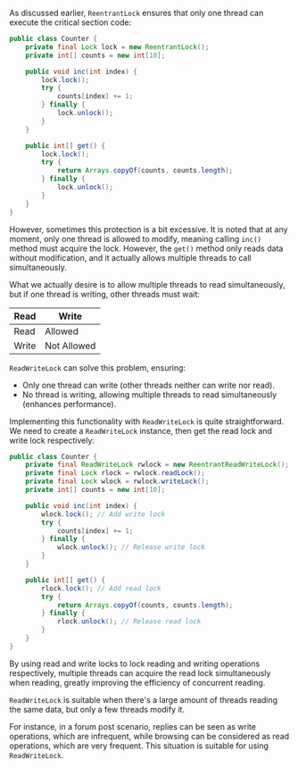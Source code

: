 As discussed earlier, `ReentrantLock` ensures that only one thread can execute the critical section code:

```java
public class Counter {
    private final Lock lock = new ReentrantLock();
    private int[] counts = new int[10];

    public void inc(int index) {
        lock.lock();
        try {
            counts[index] += 1;
        } finally {
            lock.unlock();
        }
    }

    public int[] get() {
        lock.lock();
        try {
            return Arrays.copyOf(counts, counts.length);
        } finally {
            lock.unlock();
        }
    }
}
```

However, sometimes this protection is a bit excessive. It is noted that at any moment, only one thread is allowed to modify, meaning calling `inc()` method must acquire the lock. However, the `get()` method only reads data without modification, and it actually allows multiple threads to call simultaneously.

What we actually desire is to allow multiple threads to read simultaneously, but if one thread is writing, other threads must wait:

| Read | Write |
| ---- | ----- |
| Read | Allowed | Not Allowed |
| Write | Not Allowed | Not Allowed |

`ReadWriteLock` can solve this problem, ensuring:

- Only one thread can write (other threads neither can write nor read).
- No thread is writing, allowing multiple threads to read simultaneously (enhances performance).

Implementing this functionality with `ReadWriteLock` is quite straightforward. We need to create a `ReadWriteLock` instance, then get the read lock and write lock respectively:

```java
public class Counter {
    private final ReadWriteLock rwlock = new ReentrantReadWriteLock();
    private final Lock rlock = rwlock.readLock();
    private final Lock wlock = rwlock.writeLock();
    private int[] counts = new int[10];

    public void inc(int index) {
        wlock.lock(); // Add write lock
        try {
            counts[index] += 1;
        } finally {
            wlock.unlock(); // Release write lock
        }
    }

    public int[] get() {
        rlock.lock(); // Add read lock
        try {
            return Arrays.copyOf(counts, counts.length);
        } finally {
            rlock.unlock(); // Release read lock
        }
    }
}
```

By using read and write locks to lock reading and writing operations respectively, multiple threads can acquire the read lock simultaneously when reading, greatly improving the efficiency of concurrent reading.

`ReadWriteLock` is suitable when there's a large amount of threads reading the same data, but only a few threads modify it.

For instance, in a forum post scenario, replies can be seen as write operations, which are infrequent, while browsing can be considered as read operations, which are very frequent. This situation is suitable for using `ReadWriteLock`.